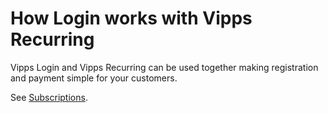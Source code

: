 <!-- START_METADATA
---
title: How Login works with the Recurring API
sidebar_label: With the Recurring API
sidebar_position: 16
description: How Login works with Vipps Recurring.
pagination_next: null
pagination_prev: null
draft: true
---
END_METADATA -->

# How Login works with Vipps Recurring

Vipps Login and Vipps Recurring can be used together making registration and payment simple for your customers.

See [Subscriptions](https://developer.vippsmobilepay.com/docs/vipps-solutions/recurring-and-login).
